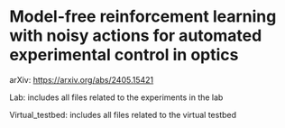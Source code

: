 # Model-free reinforcement learning with noisy actions for automated experimental control in optics

arXiv: https://arxiv.org/abs/2405.15421

Lab: includes all files related to the experiments in the lab

Virtual_testbed: includes all files related to the virtual testbed
